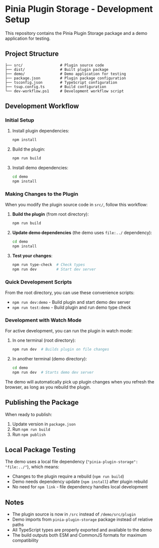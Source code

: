 # Pinia Plugin Storage - Development Setup

This repository contains the Pinia Plugin Storage package and a demo application for testing.

## Project Structure

```
├── src/                 # Plugin source code
├── dist/                # Built plugin package
├── demo/                # Demo application for testing
├── package.json         # Plugin package configuration
├── tsconfig.json        # TypeScript configuration
├── tsup.config.ts       # Build configuration
└── dev-workflow.ps1     # Development workflow script
```

## Development Workflow

### Initial Setup

1. Install plugin dependencies:
   ```bash
   npm install
   ```

2. Build the plugin:
   ```bash
   npm run build
   ```

3. Install demo dependencies:
   ```bash
   cd demo
   npm install
   ```

### Making Changes to the Plugin

When you modify the plugin source code in `src/`, follow this workflow:

1. **Build the plugin** (from root directory):
   ```bash
   npm run build
   ```

2. **Update demo dependencies** (the demo uses `file:../` dependency):
   ```bash
   cd demo
   npm install
   ```

3. **Test your changes**:
   ```bash
   npm run type-check  # Check types
   npm run dev         # Start dev server
   ```

### Quick Development Scripts

From the root directory, you can use these convenience scripts:

- `npm run dev:demo` - Build plugin and start demo dev server
- `npm run test:demo` - Build plugin and run demo type check

### Development with Watch Mode

For active development, you can run the plugin in watch mode:

1. In one terminal (root directory):
   ```bash
   npm run dev  # Builds plugin on file changes
   ```

2. In another terminal (demo directory):
   ```bash
   cd demo
   npm run dev  # Starts demo dev server
   ```

The demo will automatically pick up plugin changes when you refresh the browser, as long as you rebuild the plugin.

## Publishing the Package

When ready to publish:

1. Update version in `package.json`
2. Run `npm run build`
3. Run `npm publish`

## Local Package Testing

The demo uses a local file dependency (`"pinia-plugin-storage": "file:../"`), which means:

- Changes to the plugin require a rebuild (`npm run build`)
- Demo needs dependency update (`npm install`) after plugin rebuild
- No need for `npm link` - file dependency handles local development

## Notes

- The plugin source is now in `/src` instead of `/demo/src/plugin`
- Demo imports from `pinia-plugin-storage` package instead of relative paths
- All TypeScript types are properly exported and available to the demo
- The build outputs both ESM and CommonJS formats for maximum compatibility
